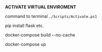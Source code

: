 **ACTIVATE VIRTUAL ENVIROMENT**

command to terminal ``` ./Scripts/Activate.ps1 ```

pip install flask etc.

docker-compose build --no-cache

docker-compose up
